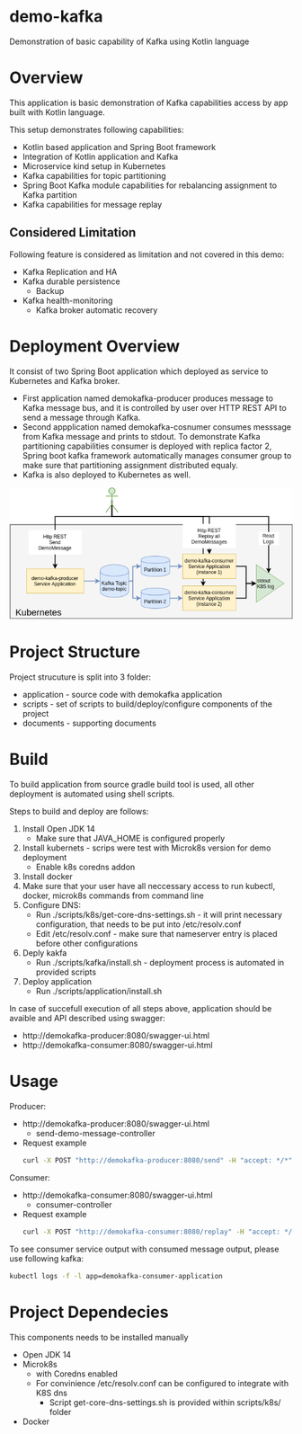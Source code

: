 # demo-kafka
Demonstration of basic capability of Kafka using Kotlin language


# Overview

This application is basic demonstration of Kafka capabilities access by app built with Kotlin language.

This setup demonstrates following capabilities:
- Kotlin based application and Spring Boot framework
- Integration of Kotlin application and Kafka
- Microservice kind setup in Kubernetes
- Kafka capabilities for topic partitioning
- Spring Boot Kafka module capabilities for rebalancing assignment to Kafka partition
- Kafka capabilities for message replay

## Considered Limitation

Following feature is considered as limitation and not covered in this demo:

- Kafka Replication and HA
- Kafka durable persistence
  - Backup
- Kafka health-monitoring
  - Kafka broker automatic recovery

# Deployment Overview

It consist of two Spring Boot application which deployed as service to Kubernetes and Kafka broker.
- First application named demokafka-producer produces message to Kafka message bus, and it is controlled by user over HTTP REST API to send a message through Kafka.
- Second appplication named demokafka-cosnumer consumes messsage from Kafka message and prints to stdout. To demonstrate Kafka partitioning capabilities consumer is deployed with replica factor 2, Spring boot kafka framework automatically manages consumer group to make sure that partitioning assignment distributed equaly. 
- Kafka is also deployed to Kubernetes as well.

![Deployment Diagram](documents/kafka-demo-deployment.png)

# Project Structure

Project strucuture is split into 3 folder:
- application - source code with demokafka application
- scripts - set of scripts to build/deploy/configure components of the project
- documents - supporting documents

# Build

To build application from source gradle build tool is used, all other deployment is automated using shell scripts.

Steps to build and deploy are follows:
1. Install Open JDK 14
   - Make sure that JAVA_HOME is configured properly
2. Install kubernets - scrips were test with Microk8s version for demo deployment
   - Enable k8s coredns addon
3. Install docker
4. Make sure that your user have all neccessary access to run kubectl, docker, microk8s commands from command line
5. Configure DNS:
   - Run ./scripts/k8s/get-core-dns-settings.sh - it will print necessary configuration, that needs to be put into /etc/resolv.conf
   - Edit /etc/resolv.conf - make sure that nameserver entry is placed before other configurations 
6. Deply kakfa
   - Run ./scripts/kafka/install.sh - deployment process is automated in provided scripts
7. Deploy application
   - Run ./scripts/application/install.sh

In case of succefull execution of all steps above, application should be avaible and API described using swagger:
- http://demokafka-producer:8080/swagger-ui.html
- http://demokafka-consumer:8080/swagger-ui.html 

# Usage

Producer:
 - http://demokafka-producer:8080/swagger-ui.html
   - send-demo-message-controller
 - Request example
   ```bash
   curl -X POST "http://demokafka-producer:8080/send" -H "accept: */*" -H "Content-Type: application/json" -d "Message body content"
   ```

Consumer: 
 - http://demokafka-consumer:8080/swagger-ui.html
   - consumer-controller
 - Request example
   ```bash
   curl -X POST "http://demokafka-consumer:8080/replay" -H "accept: */*"
   ```

To see consumer service output with consumed message output, please use following kafka:
```bash
kubectl logs -f -l app=demokafka-consumer-application
```

# Project Dependecies
This components needs to be installed manually

- Open JDK 14
- Microk8s 
  - with Coredns enabled
  - For convinience /etc/resolv.conf can be configured to integrate with K8S dns
    - Script get-core-dns-settings.sh is provided within scripts/k8s/ folder
- Docker
